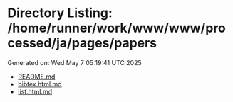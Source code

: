# Directory Listing: /home/runner/work/www/www/processed/ja/pages/papers
Generated on: Wed May  7 05:19:41 UTC 2025

- [README.md](README.md)
- [bibtex.html.md](bibtex.html.md)
- [list.html.md](list.html.md)
